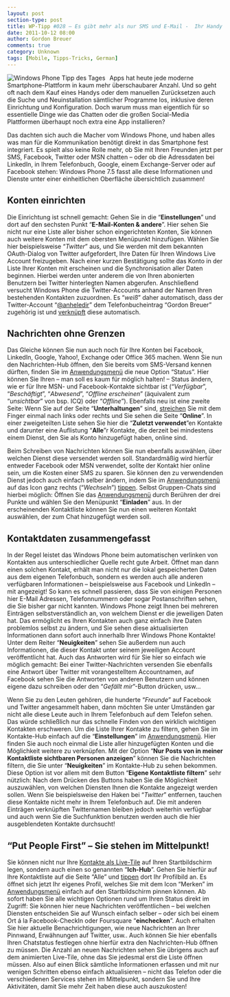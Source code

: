 ```yaml
---
layout: post
section-type: post
title: WP-Tipp #028 – Es gibt mehr als nur SMS und E-Mail -  Ihr Handy als universelle Kommunikationszentrale
date: 2011-10-12 08:00
author: Gordon Breuer
comments: true
category: Unknown
tags: [Mobile, Tipps-Tricks, German]
---
```

<p><img style="margin: 0px 10px 0px 0px; display: inline; float: left" title="" alt="Windows Phone Tipp des Tages" align="left" src="http://anheledirwp.blob.core.windows.net/wordpress/2011/10/nachrichtenMG.png" /></p>  <p>Apps hat heute jede moderne Smartphone-Plattform in kaum mehr überschaubarer Anzahl. Und so geht oft nach dem Kauf eines Handys oder dem manuellen Zurücksetzen auch die Suche und Neuinstallation sämtlicher Programme los, inklusive deren Einrichtung und Konfiguration. Doch warum muss man eigentlich für so essentielle Dinge wie das Chatten oder die großen Social-Media Plattformen überhaupt noch extra eine App installieren?</p>  <p>Das dachten sich auch die Macher vom Windows Phone, und haben alles was man für die Kommunikation benötigt direkt in das Smartphone fest integriert. Es spielt also keine Rolle mehr, ob Sie mit Ihren Freunden jetzt per SMS, Facebook, Twitter oder MSN chatten – oder ob die Adressdaten bei LinkedIn, in Ihrem Telefonbuch, Google, einem Exchange-Server oder auf Facebook stehen: Windows Phone 7.5 fasst alle diese Informationen und Dienste unter einer einheitlichen Oberfläche übersichtlich zusammen!</p>  <h2>Konten einrichten</h2>  <p>Die Einrichtung ist schnell gemacht: Gehen Sie in die “<strong>Einstellungen</strong>” und dort auf den sechsten Punkt “<strong>E-Mail-Konten &amp; andere</strong>”. Hier sehen Sie nicht nur eine Liste aller bisher schon eingerichteten Konten, Sie können auch weitere Konten mit dem obersten Menüpunkt hinzufügen. Wählen Sie hier beispielsweise “<em>Twitter</em>” aus, und Sie werden mit dem bekannten OAuth-Dialog von Twitter aufgefordert, Ihre Daten für Ihren Windows Live Account freizugeben. Nach einer kurzen Bestätigung sollte das Konto in der Liste Ihrer Konten mit erscheinen und die Synchronisation aller Daten beginnen. Hierbei werden unter anderem die von Ihren abonierten Benutzern bei Twitter hinterlegten Namen abgerufen. Anschließend versucht Windows Phone die Twitter-Accounts anhand der Namen Ihren bestehenden Kontakten zuzuordnen. Es “<em>weiß</em>” daher automatisch, dass der Twitter-Account “<a href="http://twitter.com/Anheledir">@anheledir</a>” dem Telefonbucheintrag “Gordon Breuer” zugehörig ist und <a href="/post/2011/09/09/WP7-Tipp-006-%E2%80%93-Kontakt-aus-verschiedenen-Quellen-kombinieren.aspx">verknüpft</a> diese automatisch.</p>  <h2>Nachrichten ohne Grenzen</h2>  <p>Das Gleiche können Sie nun auch noch für Ihre Konten bei Facebook, LinkedIn, Google, Yahoo!, Exchange oder Office 365 machen. Wenn Sie nun den Nachrichten-Hub öffnen, den Sie bereits vom SMS-Versand kennen dürften, finden Sie im <a href="/post/2011/09/05/WP7-Tipp-002-%E2%80%93-Das-Anwendungs-und-Kontextmenu.aspx">Anwendungsmenü</a> die neue Option “Status”. Hier können Sie Ihren – man soll es kaum für möglich halten! – Status ändern, wie er für Ihre MSN- und Facebook-Kontakte sichtbar ist (“<em>Verfügbar</em>”, “<em>Beschäftigt</em>”, “<em>Abwesend</em>”, “<em>Offline erscheinen</em>” (äquivalent zum “<em>unsichtbar</em>” von bsp. ICQ) oder “<em>Offline</em>”). Ebenfalls neu ist eine zweite Seite: Wenn Sie auf der Seite “<strong>Unterhaltungen</strong>” sind, <a href="/post/2011/09/12/WP7-Tipp-007-%E2%80%93-Standard-Gesten.aspx">streichen</a> Sie mit dem Finger einmal nach links oder rechts und Sie sehen die Seite “<strong>Online</strong>”. In einer zweigeteilten Liste sehen Sie hier die “<strong>Zuletzt verwendet</strong>”en Kontakte und darunter eine Auflistung “<strong>Alle</strong>”r Kontakte, die derzeit bei mindestens einem Dienst, den Sie als Konto hinzugefügt haben, online sind. </p>  <p>Beim Schreiben von Nachrichten können Sie nun ebenfalls auswählen, über welchen Dienst diese versendet werden soll. Standardmäßig wird hierfür entweder Facebook oder MSN verwendet, sollte der Kontakt hier online sein, um die Kosten einer SMS zu sparen. Sie können den zu verwendenden Dienst jedoch auch einfach selber ändern, indem Sie im <a href="/post/2011/09/05/WP7-Tipp-002-%E2%80%93-Das-Anwendungs-und-Kontextmenu.aspx">Anwendungsmenü</a> auf das Icon ganz rechts (“<em>Wechseln</em>”) <a href="/post/2011/09/12/WP7-Tipp-007-%E2%80%93-Standard-Gesten.aspx">tippen</a>. Selbst Gruppen-Chats sind hierbei möglich: Öffnen Sie das <a href="/post/2011/09/05/WP7-Tipp-002-%E2%80%93-Das-Anwendungs-und-Kontextmenu.aspx">Anwendungsmenü</a> durch Berühren der drei Punkte und wählen Sie den Menüpunkt “<strong>Einladen</strong>” aus. In der erscheinenden Kontaktliste können Sie nun einen weiteren Kontakt auswählen, der zum Chat hinzugefügt werden soll.</p>  <h2>Kontaktdaten zusammengefasst</h2>  <p>In der Regel leistet das Windows Phone beim automatischen verlinken von Kontakten aus unterschiedlicher Quelle recht gute Arbeit. Öffnet man dann einen solchen Kontakt, erhält man nicht nur die lokal gespeicherten Daten aus dem eigenen Telefonbuch, sondern es werden auch alle anderen verfügbaren Informationen – beispielsweise aus Facebook und LinkedIn – mit angezeigt! So kann es schnell passieren, dass Sie von einigen Personen hier E-Mail Adressen, Telefonnummern oder sogar Postanschriften sehen, die Sie bisher gar nicht kannten. Windows Phone zeigt Ihnen bei mehreren Einträgen selbstverständlich an, von welchem Dienst er die jeweiligen Daten hat. Das ermöglicht es Ihren Kontakten auch ganz einfach ihre Daten problemlos selbst zu ändern, und Sie sehen diese aktualisierten Informationen dann sofort auch innerhalb Ihrer Windows Phone Kontakte! Unter dem Reiter “<strong>Neuigkeiten</strong>” sehen Sie außerdem nun auch Informationen, die dieser Kontakt unter seinem jeweiligen Account veröffentlicht hat. Auch das Antworten wird für Sie hier so einfach wie möglich gemacht: Bei einer Twitter-Nachrichten versenden Sie ebenfalls eine Antwort über Twitter mit vorangestelltem Accountnamen, auf Facebook sehen Sie die Antworten von anderen Benutzern und können eigene dazu schreiben oder den “<em>Gefällt mir</em>”-Button drücken, usw…</p>  <p>Wenn Sie zu den Leuten gehören, die hunderte “<em>Freunde</em>” auf Facebook und Twitter angesammelt haben, dann möchten Sie unter Umständen gar nicht alle diese Leute auch in Ihrem Telefonbuch auf dem Telefon sehen. Das würde schließlich nur das schnelle Finden von den wirklich wichtigen Kontakten erschweren. Um die Liste Ihrer Kontakte zu filtern, gehen Sie im Kontakte-Hub einfach auf die “<strong>Einstellungen</strong>” im <a href="/post/2011/09/05/WP7-Tipp-002-%E2%80%93-Das-Anwendungs-und-Kontextmenu.aspx">Anwendungsmenü</a>. Hier finden Sie auch noch einmal die Liste aller hinzugefügten Konten und die Möglichkeit weitere zu verknüpfen. Mit der Option “<strong>Nur Posts von in meiner Kontaktliste sichtbaren Personen anzeigen</strong>” können Sie die Nachrichten filtern, die Sie unter “<strong>Neuigkeiten</strong>” im Kontakte-Hub zu sehen bekommen. Diese Option ist vor allem mit dem Button “<strong>Eigene Kontaktliste filtern</strong>” sehr nützlich: Nach dem Drücken des Buttons haben Sie die Möglichkeit auszuwählen, von welchen Diensten Ihnen die Kontakte angezeigt werden sollen. Wenn Sie beispielsweise den Haken bei “<em>Twitter</em>” entfernen, tauchen diese Kontakte nicht mehr in Ihrem Telefonbuch auf. Die mit anderen Einträgen verknüpften Twitternamen bleiben jedoch weiterhin verfügbar und auch wenn Sie die Suchfunktion benutzen werden auch die hier ausgeblendeten Kontakte durchsucht!</p>  <h2>“Put People First” – Sie stehen im Mittelpunkt!</h2>  <p>Sie können nicht nur Ihre <a href="/post/2011/09/13/WP7-Tipp-008-%E2%80%93-Kontakte-im-Schnellzugriff.aspx">Kontakte als Live-Tile</a> auf Ihren Startbildschirm legen, sondern auch einen so genannten “<strong>Ich-Hub</strong>”. Gehen Sie hierfür auf Ihre Kontaktliste auf die Seite “Alle” und <a href="/post/2011/09/12/WP7-Tipp-007-%E2%80%93-Standard-Gesten.aspx">tippen</a> dort Ihr Profilbild an. Es öffnet sich jetzt Ihr eigenes Profil, welches Sie mit dem Icon “Merken” im <a href="/post/2011/09/05/WP7-Tipp-002-%E2%80%93-Das-Anwendungs-und-Kontextmenu.aspx">Anwendungsmenü</a> einfach auf den Startbildschirm pinnen können. Ab sofort haben Sie alle wichtigen Optionen rund um Ihren Status direkt im Zugriff: Sie können hier neue Nachrichten veröffentlichen – bei welchen Diensten entscheiden Sie auf Wunsch einfach selber – oder sich bei einem Ort á la Facebook-CheckIn oder Foursquare “<strong>einchecken</strong>”. Auch erhalten Sie hier aktuelle Benachrichtigungen, wie neue Nachrichten an Ihrer Pinnwand, Erwähnungen auf Twitter, usw.. Auch können Sie hier ebenfalls Ihren Chatstatus festlegen ohne hierfür extra den Nachrichten-Hub öffnen zu müssen. Die Anzahl an neuen Nachrichten sehen Sie übrigens auch auf dem animierten Live-Tile, ohne das Sie jedesmal erst die Liste öffnen müssen. Also auf einen Blick sämtliche Informationen erfassen und mit nur wenigen Schritten ebenso einfach aktualisieren – nicht das Telefon oder die verschiedenen Services stehen im Mittelpunkt, sondern Sie und Ihre Aktivitäten, damit Sie mehr Zeit haben diese auch auszukosten!</p>
